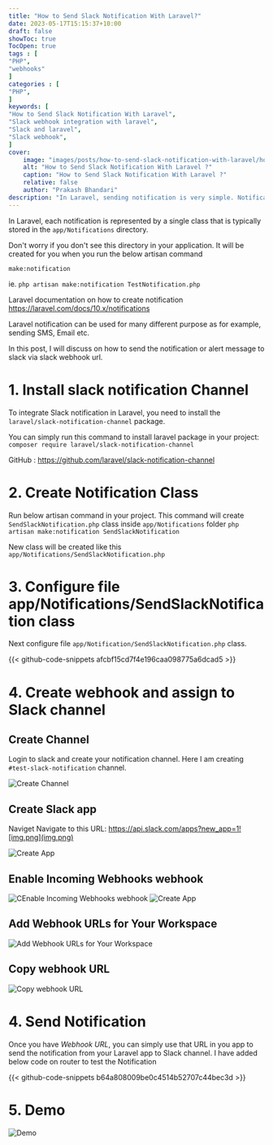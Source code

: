 ```yaml
---
title: "How to Send Slack Notification With Laravel?"
date: 2023-05-17T15:15:37+10:00
draft: false
showToc: true
TocOpen: true
tags : [
"PHP",
"webhooks"
]
categories : [
"PHP",
]
keywords: [
"How to Send Slack Notification With Laravel",
"Slack webhook integration with laravel",
"Slack and laravel",
"Slack webhook",
]
cover:
    image: "images/posts/how-to-send-slack-notification-with-laravel/how-to-send-slack-notification-with-laravel.png" # image path/url
    alt: "How to Send Slack Notification With Laravel ?"
    caption: "How to Send Slack Notification With Laravel ?"
    relative: false
    author: "Prakash Bhandari"
description: "In Laravel, sending notification is very simple. Notification will send the informational messages that will notify users about something has occurred in your application."
---
```


In Laravel, each notification is represented by a single class that is typically stored in the `app/Notifications` directory. 

Don't worry if you don't see this directory in your application. It will be created for you when you run the below artisan command

`make:notification`

ie. `php artisan make:notification TestNotification.php`

Laravel documentation on how to create notification https://laravel.com/docs/10.x/notifications

Laravel notification can be used for many different purpose as for example, sending SMS, Email etc.

In this post, I will discuss on how to send the notification or alert message to slack via slack webhook url.


# 1. Install slack notification Channel
To integrate Slack notification in Laravel, you need to install the `laravel/slack-notification-channel` package.

You can simply run this command to install laravel package in your project: 
`composer require laravel/slack-notification-channel`

GitHub : https://github.com/laravel/slack-notification-channel

# 2. Create Notification Class
Run below artisan command in your project. 
This command will create `SendSlackNotification.php` class inside `app/Notifications` folder
`php artisan make:notification SendSlackNotification`

New class will be created like this `app/Notifications/SendSlackNotification.php`

# 3. Configure file app/Notifications/SendSlackNotification class
Next configure file `app/Notification/SendSlackNotification.php` class.

{{< github-code-snippets afcbf15cd7f4e196caa098775a6dcad5 >}}

# 4. Create webhook and assign to Slack channel

## Create Channel
Login to slack and create your notification channel. Here I am creating `#test-slack-notification` channel.


![Create Channel](/images/posts/how-to-send-slack-notification-with-laravel/create-channel.png#center)

## Create Slack app 
Naviget Navigate to this URL: https://api.slack.com/apps?new_app=1![img.png](img.png)

![Create App](/images/posts/how-to-send-slack-notification-with-laravel/create-app.png#center)

## Enable Incoming Webhooks webhook
![CEnable Incoming Webhooks webhook](/images/posts/how-to-send-slack-notification-with-laravel/incoming-webhook.png#center)
![Create App](/images/posts/how-to-send-slack-notification-with-laravel/enable-incoming-webhooks.png#center)

## Add Webhook URLs for Your Workspace

![Add Webhook URLs for Your Workspace](/images/posts/how-to-send-slack-notification-with-laravel/add-webhook-urls-for-your-workspace.png#center)

## Copy webhook URL
![Copy webhook URL](/images/posts/how-to-send-slack-notification-with-laravel/copy-webhook-urls.png#center)

# 4. Send Notification

Once you have  *Webhook URL*, you can simply use that URL in you app to send the notification from your Laravel app to Slack channel. 
I have added below code on router to test the Notification

{{< github-code-snippets b64a808009be0c4514b52707c44bec3d >}}

# 5. Demo

![Demo](/images/posts/how-to-send-slack-notification-with-laravel/how-to-send-slack-notification-with-laravel.gif#center)




